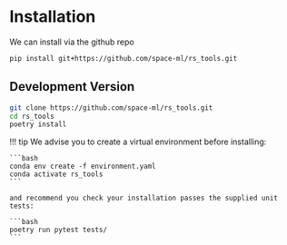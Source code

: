 # Installation


We can install via the github repo

```bash
pip install git+https://github.com/space-ml/rs_tools.git
```

## Development Version



```bash
git clone https://github.com/space-ml/rs_tools.git
cd rs_tools
poetry install
```

!!! tip 
    We advise you to create a virtual environment before installing:

    ```bash
    conda env create -f environment.yaml
    conda activate rs_tools
    ```

    and recommend you check your installation passes the supplied unit tests:

    ```bash
    poetry run pytest tests/
    ```



